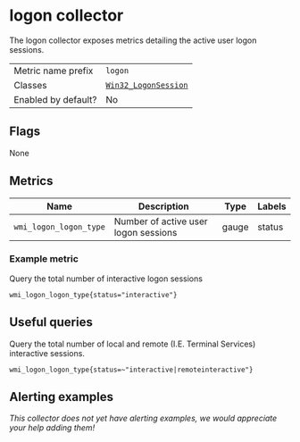 # logon collector

The logon collector exposes metrics detailing the active user logon sessions.

|||
-|-
Metric name prefix  | `logon`
Classes             | [`Win32_LogonSession`](https://docs.microsoft.com/en-us/windows/win32/cimwin32prov/win32-logonsession)
Enabled by default? | No

## Flags

None

## Metrics

Name | Description | Type | Labels
-----|-------------|------|-------
`wmi_logon_logon_type` | Number of active user logon sessions | gauge | status

### Example metric
Query the total number of interactive logon sessions
```
wmi_logon_logon_type{status="interactive"}
```

## Useful queries
Query the total number of local and remote (I.E. Terminal Services) interactive sessions.
```
wmi_logon_logon_type{status=~"interactive|remoteinteractive"}
```

## Alerting examples
_This collector does not yet have alerting examples, we would appreciate your help adding them!_

